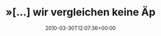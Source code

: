 ---
retweeted: false
source: <a href="http://twitter.com" rel="nofollow">Twitter Web Client</a>
entities:
  hashtags: []
  symbols: []
  user_mentions:
  - name: Mike Besser
    screen_name: JgdKdoFhr
    indices:
    - '113'
    - '123'
    id_str: '34632827'
    id: '34632827'
  urls: []
display_text_range:
- '0'
- '124'
favorite_count: '0'
id_str: '11304583228'
truncated: false
retweet_count: '0'
id: '11304583228'
created_at: Tue Mar 30 12:07:36 +0000 2010
favorited: false
full_text: "»[...] wir vergleichen keine Äpfel mit Birnen. Das sind ja alles Äpfel.
  Nur halt unterschiedliche Arten.« (Zitat [@jgdkdofhr](https://twitter.com/jgdkdofhr))"
lang: de
tags:
- pesos:twitter
date: '2010-03-30T12:07:36+00:00'
src: https://twitter.com/bascht/status/11304583228
original_url: https://twitter.com/bascht/status/11304583228
type: twitter_tweet
text: "»[...] wir vergleichen keine Äpfel mit Birnen. Das sind ja alles Äpfel. Nur
  halt unterschiedliche Arten.« (Zitat [@jgdkdofhr](https://twitter.com/jgdkdofhr))"
title: "»[...] wir vergleichen keine Äp"

---